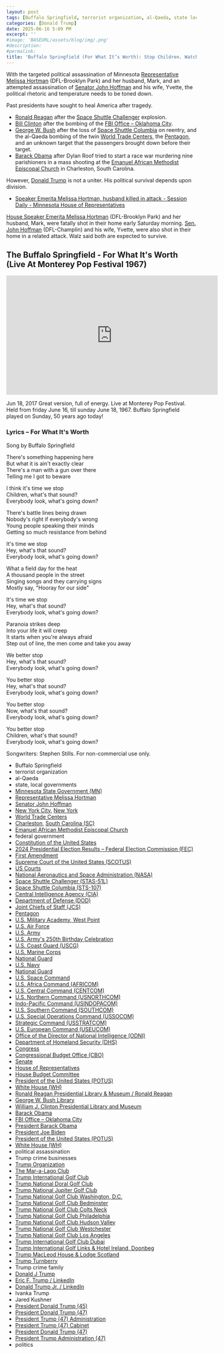 ```yaml
---
layout: post
tags: [Buffalo Springfield, terrorist organization, al-Qaeda, state local governments, Minnesota State Government (MN), Representative Melissa Hortman, Senator John Hoffman, New York City New York, World Trade Centers, Charleston South Carolina (SC), Emanuel African Methodist Episcopal Church, federal government, Constitution of the United States, 2024 Presidential Election Results – Federal Election Commission (FEC), First Amendment, Supreme Court of the United States (SCOTUS), US Courts, National Aeronautics and Space Administration (NASA), Space Shuttle Challenger (STAS-51L), Space Shuttle Columbia (STS-107), Central Intelligence Agency (CIA), Department of Defense (DOD), Joint Chiefs of Staff (JCS), Pentagon, U.S. Military Academy West Point, U.S. Air Force, U.S. Army, U.S. Army’s 250th Birthday Celebration, U.S. Coast Guard (USCG), U.S. Marine Corps, National Guard, U.S. Navy, National Guard, U.S. Space Command, U.S. Africa Command (AFRICOM), U.S. Central Command (CENTCOM), U.S. Northern Command (USNORTHCOM), Indo-Pacific Command (USINDOPACOM), U.S. Southern Command (SOUTHCOM), U.S. Special Operations Command (USSOCOM), Strategic Command (USSTRATCOM), U.S. European Command (USEUCOM), Office of the Director of National Intelligence (ODNI), Department of Homeland Security (DHS), Congress, Congressional Budget Office (CBO), Senate, House of Representatives, House Budget Committee, President of the United States (POTUS), White House (WH), Ronald Reagan Presidential Library & Museum / Ronald Reagan, George W. Bush Library, William J. Clinton Presidential Library and Museum, Barack Obama, FBI Office – Oklahoma City, President Barack Obama, President Joe Biden, President of the United States (POTUS), White House (WH), political assassination, Trump crime businesses, Trump Organization, The Mar-a-Lago Club, Trump International Golf Club, Trump National Doral Golf Club, Trump National Jupiter Golf Club, Trump National Golf Club Washington D.C., Trump National Golf Club Bedminster, Trump National Golf Club Colts Neck, Trump National Golf Club Philadelphia, Trump National Golf Club Hudson Valley, Trump National Golf Club Westchester, Trump National Golf Club Los Angeles, Trump International Golf Club Dubai, Trump International Golf Links & Hotel Ireland Doonbeg, Trump MacLeod House & Lodge Scotland, Trump Turnberry, Trump crime family, Donald J Trump, Eric F. Trump / LinkedIn, Donald Trump Jr. / LinkedIn, Ivanka Trump, Jared Kushner, President Donald Trump (45), President Donald Trump (47), President Trump (47) Administration, President Trump (47) Cabinet, President Donald Trump (47), President Trump Administration (47), politics]
categories: [Donald Trump]
date: 2025-06-16 5:09 PM
excerpt: ''
#image: 'BASEURL/assets/blog/img/.png'
#description:
#permalink:
title: 'Buffalo Springfield (For What It’s Worth): Stop Children. Watch That Sound. Everybody Look Going Down'
---
```



With the targeted political assassination of Minnesota [Representative Melissa Hortman](https://www.house.mn.gov/members/profile/12266) (DFL-Brooklyn Park) and her husband, Mark, and an attempted assassination of [Senator John Hoffman](https://www.senate.mn/members/member_bio.html?mem_id=1205) and his wife, Yvette, the political rhetoric and temperature needs to be toned down.

Past presidents have sought to heal America after tragedy.

- [Ronald Reagan](https://www.reaganlibrary.gov/) after the [Space Shuttle Challenger](https://www.nasa.gov/mission/sts-51l/) explosion.
- [Bill Clinton](https://www.clintonlibrary.gov/) after the bombing of the [FBI Office – Oklahoma City](https://www.fbi.gov/contact-us/field-offices/oklahomacity).
- [George W. Bush](https://www.georgewbushlibrary.gov/) after the loss of [Space Shuttle Columbia](https://www.nasa.gov/mission/sts-107/) on reentry, and the al-Qaeda bombing of the twin [World Trade Centers](https://web.archive.org/web/20010413023920/http://www.panynj.gov/wtc/wtcfram.HTM), the [Pentagon](https://www.defense.gov/), and an unknown target that the passengers brought down before their target.
- [Barack Obama](https://obamawhitehouse.archives.gov/) after Dylan Roof tried to start a race war murdering nine parishioners in a mass shooting at the [Emanuel African Methodist Episcopal Church](https://motheremanuel.com/) in Charleston, South Carolina.

However, [Donald Trump](https://www.donaldjtrump.com/) is not a uniter. His political survival depends upon division.

- [Speaker Emerita Melissa Hortman, husband killed in attack - Session Daily - Minnesota House of Representatives](https://www.house.mn.gov/sessiondaily/Story/18843)

[House Speaker Emerita Melissa Hortman](https://www.house.mn.gov/members/profile/12266) (DFL-Brooklyn Park) and her husband, Mark, were fatally shot in their home early Saturday morning.
[Sen. John Hoffman](https://www.senate.mn/members/member_bio.html?mem_id=1205) (DFL-Champlin) and his wife, Yvette, were also shot in their home in a related attack. Walz said both are expected to survive.

## The Buffalo Springfield - For What It's Worth (Live At Monterey Pop Festival 1967)

<iframe width="560" height="315" src="https://www.youtube.com/embed/TXVe2XH5rpk?si=UYNHOdOAbgp9E-m-" title="YouTube video player" frameborder="0" allow="accelerometer; autoplay; clipboard-write; encrypted-media; gyroscope; picture-in-picture; web-share" referrerpolicy="strict-origin-when-cross-origin" allowfullscreen></iframe>

Jun 18, 2017
Great version, full of energy. Live at Monterey Pop Festival. Held from friday June 16, till sunday June 18, 1967.
Buffalo Springfield played on Sunday, 50 years ago today!

### Lyrics – For What It's Worth

Song by Buffalo Springfield

There's something happening here<br />
But what it is ain't exactly clear<br />
There's a man with a gun over there<br />
Telling me I got to beware<br />

I think it's time we stop<br />
Children, what's that sound?<br />
Everybody look, what's going down?<br />

There's battle lines being drawn<br />
Nobody's right if everybody's wrong<br />
Young people speaking their minds<br />
Getting so much resistance from behind<br />

It's time we stop<br />
Hey, what's that sound?<br />
Everybody look, what's going down?<br />

What a field day for the heat <br />
A thousand people in the street <br />
Singing songs and they carrying signs <br />
Mostly say, "Hooray for our side" <br />

It's time we stop<br />
Hey, what's that sound?<br />
Everybody look, what's going down?<br />

Paranoia strikes deep<br />
Into your life it will creep<br />
It starts when you're always afraid<br />
Step out of line, the men come and take you away<br />

We better stop<br />
Hey, what's that sound?<br />
Everybody look, what's going down?<br />

You better stop<br />
Hey, what's that sound?<br />
Everybody look, what's going down?<br />

You better stop<br />
Now, what's that sound?<br />
Everybody look, what's going down?<br />

You better stop<br />
Children, what's that sound?<br />
Everybody look, what's going down?

Songwriters: Stephen Stills. For non-commercial use only.

- Buffalo Springfield
- terrorist organization
- al-Qaeda
- state, local governments
- [Minnesota State Government (MN)](https//www.mn.gov/)
- [Representative Melissa Hortman](https://www.house.mn.gov/members/profile/12266)
- [Senator John Hoffman](https://www.senate.mn/members/member_bio.html?mem_id=1205)
- [New York City](https://www.nyc.gov), [New York](https://www.ny.gov/)
- [World Trade Centers](https://web.archive.org/web/20010413023920/http://www.panynj.gov/wtc/wtcfram.HTM)
- [Charleston](https://charleston-sc.gov/), [South Carolina (SC)](https://www.sc.gov)
- [Emanuel African Methodist Episcopal Church](https://motheremanuel.com/)
- federal government
- [Constitution of the United States](https://constitution.congress.gov/)
- [2024 Presidential Election Results – Federal Election Commission (FEC)](https://www.fec.gov/resources/cms-content/documents/2024presgeresults.pdf)
- [First Amendment](https://constitution.congress.gov/constitution/amendment-1/)
- [Supreme Court of the United States (SCOTUS)](https://www.supremecourt.gov/)
- [US Courts](https://www.uscourts.gov/)
- [National Aeronautics and Space Administration (NASA)](https://www.nasa.gov/)
- [Space Shuttle Challenger (STAS-51L)](https://www.nasa.gov/mission/sts-51l/)
- [Space Shuttle Columbia (STS-107)](https://www.nasa.gov/mission/sts-107/)
- [Central Intelligence Agency (CIA)](https://www.cia.gov/)
- [Department of Defense (DOD)](https://www.defense.gov/)
- [Joint Chiefs of Staff (JCS)](https://www.jcs.mil/)
- [Pentagon](https://www.defense.gov/)
- [U.S. Military Academy, West Point](https://www.westpoint.edu/)
- [U.S. Air Force](https://www.af.mil/)
- [U.S. Army](https://www.army.mil/)
- [U.S. Army's 250th Birthday Celebration](https://www.army.mil/1775/)
- [U.S. Coast Guard (USCG)](https://www.uscg.mil/)
- [U.S. Marine Corps](https://www.marines.mil/)
- [National Guard](https://www.nationalguard.mil/)
- [U.S. Navy](https://www.navy.mil/)
- [National Guard](https://www.nationalguard.mil/)
- [U.S. Space Command](https://www.spacecom.mil/)
- [U.S. Africa Command (AFRICOM)](https://www.africom.mil/)
- [U.S. Central Command (CENTCOM)](https://www.centcom.mil/)
- [U.S. Northern Command (USNORTHCOM)](https://www.northcom.mil/)
- [Indo-Pacific Command (USINDOPACOM)](https://www.pacom.mil/)
- [U.S. Southern Command (SOUTHCOM)](http://www.southcom.mil/)
- [U.S. Special Operations Command (USSOCOM)](https://www.socom.mil/)
- [Strategic Command (USSTRATCOM)](http://www.stratcom.mil/)
- [U.S. European Command (USEUCOM)](https://www.eucom.mil/)
- [Office of the Director of National Intelligence (ODNI)](https://www.odni.gov/)
- [Department of Homeland Security (DHS)](https://www.dhs.gov/)
- [Congress](https;//www.congress.gov/)
- [Congressional Budget Office (CBO)](https://www.cbo.gov/)
- [Senate](https://www.senate.gov/)
- [House of Representatives](https://www.house.gov/)
- [House Budget Committee ](https://budget.house.gov/)
- [President of the United States (POTUS)](https://www.whitehouse.gov/)
- [White House (WH)](https://www.whitehouse.gov/)
- [Ronald Reagan Presidential Library & Museum / Ronald Reagan](https://www.reaganlibrary.gov/)
- [George W. Bush Library](https://www.georgewbushlibrary.gov/)
- [William J. Clinton Presidential Library and Museum](https://www.clintonlibrary.gov/)
- [Barack Obama](https://obamawhitehouse.archives.gov/)
- [FBI Office – Oklahoma City](https://www.fbi.gov/contact-us/field-offices/oklahomacity)
- [President Barack Obama](https://obamawhitehouse.archives.gov/)
- [President Joe Biden](https://bidenwhitehouse.archives.gov/)
- [President of the United States (POTUS)](https://www.whitehouse.gov/)
- [White House (WH)](https://www.whitehouse.gov/)
- political assassination 
- Trump crime businesses
- [Trump Organization](https://www.trump.com/)
- [The Mar-a-Lago Club](https://www.maralagoclub.com/)
- [Trump International Golf Club](https://www.trumpinternationalpalmbeaches.com/)
- [Trump National Doral Golf Club](https://www.trumpgolfdoral.com/)
- [Trump National Jupiter Golf Club](https://www.trumpnationaljupiter.com/)
- [Trump National Golf Club Washington, D.C.](https://www.trumpnationaldc.com/)
- [Trump National Golf Club Bedminster](https://www.trumpnationalbedminster.com/)
- [Trump National Golf Club Colts Neck](https://www.trumpcoltsneck.com/)
- [Trump National Golf Club Philadelphia](https://www.trumpnationalphiladelphia.com/)
- [Trump National Golf Club Hudson Valley](https://www.trumpnationalhudsonvalley.com/)
- [Trump National Golf Club Westchester](https://www.trumpnationalwestchester.com/)
- [Trump National Golf Club Los Angeles](https://www.trumpnationallosangeles.com/)
- [Trump International Golf Club Dubai](https://www.trumpgolfdubai.com/)
- [Trump International Golf Links & Hotel Ireland, Doonbeg](https://www.trumpgolfireland.com/)
- [Trump MacLeod House & Lodge Scotland](https://www.trumphotels.com/macleod-house)
- [Trump Turnberry](https://www.turnberry.co.uk/)
- Trump crime family
- [Donald J Trump](https://www.donaldjtrump.com/)
- [Eric F. Trump / LinkedIn](https://www.linkedin.com/in/erictrump/)
- [Donald Trump Jr. / LinkedIn](https://www.linkedin.com/in/donald-trump-jr-4454b862/)
- Ivanka Trump
- Jared Kushner
- [President Donald Trump (45)](https://trumpwhitehouse.archives.gov/)
- [President Donald Trump (47)](https://www.whitehouse.gov/administration/donald-j-trump/)
- [President Trump (47) Administration](https://www.whitehouse.gov/administration/)
- [President Trump (47) Cabinet](https://www.whitehouse.gov/administration/the-cabinet/)
- [President Donald Trump (47)](https://www.whitehouse.gov/administration/donald-j-trump/)
- [President Trump Administration (47)](https://www.whitehouse.gov/administration/)
- politics
